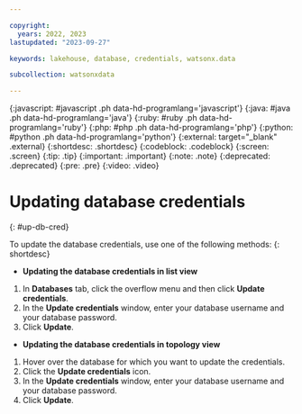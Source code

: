 ```yaml
---

copyright:
  years: 2022, 2023
lastupdated: "2023-09-27"

keywords: lakehouse, database, credentials, watsonx.data

subcollection: watsonxdata

---
```


{:javascript: #javascript .ph data-hd-programlang='javascript'}
{:java: #java .ph data-hd-programlang='java'}
{:ruby: #ruby .ph data-hd-programlang='ruby'}
{:php: #php .ph data-hd-programlang='php'}
{:python: #python .ph data-hd-programlang='python'}
{:external: target="_blank" .external}
{:shortdesc: .shortdesc}
{:codeblock: .codeblock}
{:screen: .screen}
{:tip: .tip}
{:important: .important}
{:note: .note}
{:deprecated: .deprecated}
{:pre: .pre}
{:video: .video}

# Updating database credentials
{: #up-db-cred}

To update the database credentials, use one of the following methods:
{: shortdesc}

- **Updating the database credentials in list view**

1. In **Databases** tab, click the overflow menu and then click **Update credentials**.
2. In the **Update credentials** window, enter your database username and your database password.
3. Click **Update**.

- **Updating the database credentials in topology view**

1. Hover over the database for which you want to update the credentials.
2. Click the **Update credentials** icon.
3. In the **Update credentials** window, enter your database username and your database password.
4. Click **Update**.
